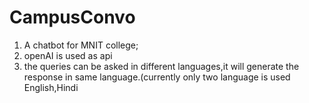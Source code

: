 # CampusConvo
1. A chatbot for MNIT college;
2. openAI is used as api
3. the queries can be asked in different languages,it will generate the response in same language.(currently only two language is used English,Hindi


